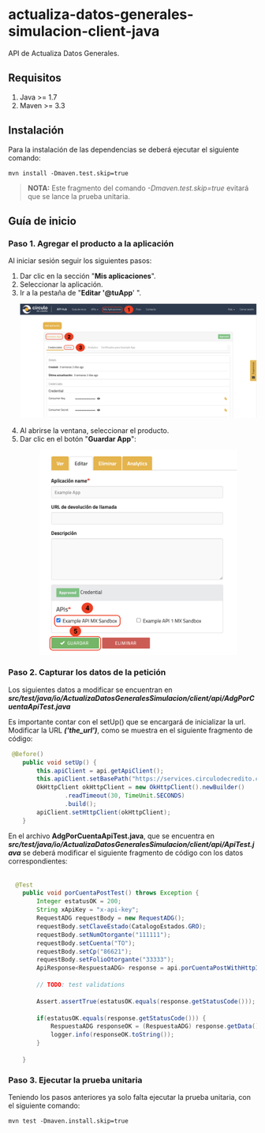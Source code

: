# actualiza-datos-generales-simulacion-client-java

API de Actualiza Datos Generales.

## Requisitos

1. Java >= 1.7
2. Maven >= 3.3

## Instalación

Para la instalación de las dependencias se deberá ejecutar el siguiente comando:

```shell
mvn install -Dmaven.test.skip=true
```

> **NOTA:** Este fragmento del comando *-Dmaven.test.skip=true* evitará que se lance la prueba unitaria.


## Guía de inicio

### Paso 1. Agregar el producto a la aplicación

Al iniciar sesión seguir los siguientes pasos:

 1. Dar clic en la sección "**Mis aplicaciones**".
 2. Seleccionar la aplicación.
 3. Ir a la pestaña de "**Editar '@tuApp**' ".
    <p align="center">
      <img src="https://github.com/APIHub-CdC/imagenes-cdc/blob/master/edit_applications.jpg" width="900">
    </p>
 4. Al abrirse la ventana, seleccionar el producto.
 5. Dar clic en el botón "**Guardar App**":
    <p align="center">
      <img src="https://github.com/APIHub-CdC/imagenes-cdc/blob/master/selected_product.jpg" width="400">
    </p>

### Paso 2. Capturar los datos de la petición

Los siguientes datos a modificar se encuentran en ***src/test/java/io/ActualizaDatosGeneralesSimulacion/client/api/AdgPorCuentaApiTest.java***

Es importante contar con el setUp() que se encargará de inicializar la url. Modificar la URL ***('the_url')***, como se muestra en el siguiente fragmento de código:

```java
 @Before()
    public void setUp() {
        this.apiClient = api.getApiClient();
        this.apiClient.setBasePath("https://services.circulodecredito.com.mx/sandbox/v1/adg");
        OkHttpClient okHttpClient = new OkHttpClient().newBuilder()
                .readTimeout(30, TimeUnit.SECONDS)
                .build();
        apiClient.setHttpClient(okHttpClient);
    }    
```

En el archivo **AdgPorCuentaApiTest.java**, que se encuentra en ***src/test/java/io/ActualizaDatosGeneralesSimulacion/client/api/ApiTest.java*** se deberá modificar el siguiente fragmento de código con los datos correspondientes:

```java

  @Test
    public void porCuentaPostTest() throws Exception {
        Integer estatusOK = 200;
        String xApiKey = "x-api-key";
        RequestADG requestBody = new RequestADG();
        requestBody.setClaveEstado(CatalogoEstados.GRO);
        requestBody.setNumOtorgante("111111");
        requestBody.setCuenta("TO");
        requestBody.setCp("86621");
        requestBody.setFolioOtorgante("33333");
        ApiResponse<RespuestaADG> response = api.porCuentaPostWithHttpInfo(xApiKey, requestBody);

        // TODO: test validations

        Assert.assertTrue(estatusOK.equals(response.getStatusCode()));
            
        if(estatusOK.equals(response.getStatusCode())) {
            RespuestaADG responseOK = (RespuestaADG) response.getData();
            logger.info(responseOK.toString());
        }

    }

```

### Paso 3. Ejecutar la prueba unitaria

Teniendo los pasos anteriores ya solo falta ejecutar la prueba unitaria, con el siguiente comando:

```shell
mvn test -Dmaven.install.skip=true
```
